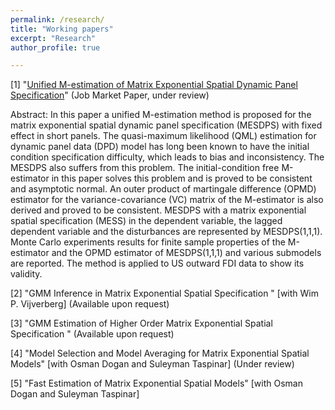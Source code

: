 ```yaml
---
permalink: /research/
title: "Working papers"
excerpt: "Research"
author_profile: true

---
```


[1] "[Unified M-estimation of Matrix Exponential Spatial Dynamic Panel Specification](http://yeyang1.github.io/files/Ye_Yang_Job_Market_Paper.pdf)" (Job Market Paper, under review)

Abstract: In this paper a unified M-estimation method is proposed for the matrix exponential spatial dynamic panel specification (MESDPS) with fixed effect in short panels. The quasi-maximum likelihood (QML) estimation for  dynamic panel data (DPD) model has long been known to have the initial condition specification difficulty, which leads to bias and inconsistency. The MESDPS also suffers from this problem. The initial-condition free M-estimator in this paper solves this problem and is proved to be consistent and asymptotic normal. An outer product of martingale difference (OPMD) estimator for the variance-covariance (VC) matrix of the M-estimator is also derived and proved to be consistent. MESDPS with a matrix exponential spatial specification (MESS) in the dependent variable, the lagged dependent variable and the disturbances are represented by MESDPS(1,1,1). Monte Carlo experiments results for finite sample properties of the M-estimator and the OPMD estimator of MESDPS(1,1,1) and various submodels are reported. The method is applied to US outward FDI data to show its validity.

[2] "GMM Inference in Matrix Exponential Spatial Specification " [with Wim P. Vijverberg] (Available upon request)	

[3] "GMM Estimation of Higher Order Matrix Exponential Spatial Specification " (Available upon request)	

[4] "Model Selection and Model Averaging for Matrix Exponential Spatial Models" [with Osman Dogan and Suleyman Taspinar] (Under review)

[5] "Fast Estimation of Matrix Exponential Spatial Models" [with Osman Dogan and Suleyman Taspinar]
